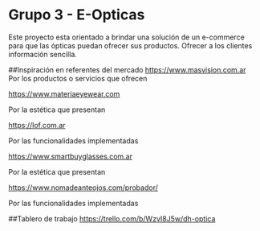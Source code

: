 # Grupo 3 - E-Opticas

Este proyecto esta orientado a brindar una solución de un e-commerce para que las ópticas puedan ofrecer sus productos. 
Ofrecer a los clientes  información sencilla.


##Inspiración en referentes del mercado
https://www.masvision.com.ar  
Por los productos o servicios que ofrecen


https://www.materiaeyewear.com

Por la estética que presentan

https://lof.com.ar

Por las funcionalidades implementadas

https://www.smartbuyglasses.com.ar

Por la estética que presentan

https://www.nomadeanteojos.com/probador/

Por las funcionalidades implementadas

##Tablero de trabajo
https://trello.com/b/WzvI8J5w/dh-optica






